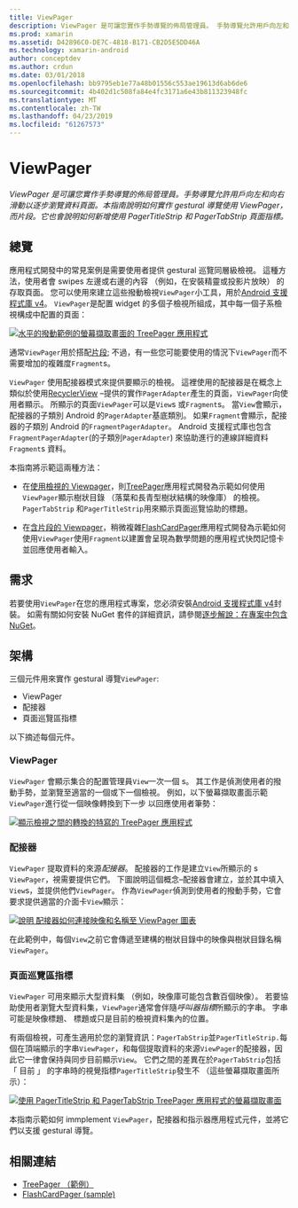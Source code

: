 ```yaml
---
title: ViewPager
description: ViewPager 是可讓您實作手勢導覽的佈局管理員。 手勢導覽允許用戶向左和向右滑動以逐步瀏覽資料頁面。 本指南說明如何實作 gestural 導覽使用 ViewPager，而片段。 它也會說明如何新增使用 PagerTitleStrip 和 PagerTabStrip 頁面指標。
ms.prod: xamarin
ms.assetid: D42896C0-DE7C-4818-B171-CB2D5E5DD46A
ms.technology: xamarin-android
author: conceptdev
ms.author: crdun
ms.date: 03/01/2018
ms.openlocfilehash: bb9795eb1e77a48b01556c553ae19613d6ab6de6
ms.sourcegitcommit: 4b402d1c508fa84e4fc3171a6e43b811323948fc
ms.translationtype: MT
ms.contentlocale: zh-TW
ms.lasthandoff: 04/23/2019
ms.locfileid: "61267573"
---
```

# <a name="viewpager"></a>ViewPager

_ViewPager 是可讓您實作手勢導覽的佈局管理員。手勢導覽允許用戶向左和向右滑動以逐步瀏覽資料頁面。本指南說明如何實作 gestural 導覽使用 ViewPager，而片段。它也會說明如何新增使用 PagerTitleStrip 和 PagerTabStrip 頁面指標。_

 
## <a name="overview"></a>總覽

應用程式開發中的常見案例是需要使用者提供 gestural 巡覽同層級檢視。 這種方法，使用者會 swipes 左邊或右邊的內容 （例如，在安裝精靈或投影片放映） 的存取頁面。 您可以使用來建立這些撥動檢視`ViewPager`小工具，用於[Android 支援程式庫 v4](https://www.nuget.org/packages/Xamarin.Android.Support.v4/)。 `ViewPager`是配置 widget 的多個子檢視所組成，其中每一個子系檢視構成中配置的頁面： 

[![水平的撥動範例的螢幕擷取畫面的 TreePager 應用程式](images/01-intro-sml.png)](images/01-intro.png#lightbox)

通常`ViewPager`用於搭配[片段](https://developer.xamarin.com/guides/android/platform_features/fragments/); 不過，有一些您可能要使用的情況下`ViewPager`而不需要增加的複雜度`Fragment`s。

`ViewPager` 使用配接器模式來提供要顯示的檢視。 這裡使用的配接器是在概念上類似於使用[RecyclerView](~/android/user-interface/layouts/recycler-view/index.md) &ndash;提供的實作`PagerAdapter`產生的頁面，`ViewPager`向使用者顯示。 所顯示的頁面`ViewPager`可以是`View`s 或`Fragment`s。 當`View`會顯示，配接器的子類別 Android 的`PagerAdapter`基底類別。 如果`Fragment`會顯示，配接器的子類別 Android 的`FragmentPagerAdapter`。 Android 支援程式庫也包含`FragmentPagerAdapter`(的子類別`PagerAdapter`) 來協助進行的連線詳細資料`Fragment`s 資料。 

本指南將示範這兩種方法： 

-   在[使用檢視的 Viewpager](~/android/user-interface/controls/view-pager/viewpager-and-views.md)，則[TreePager](https://developer.xamarin.com/samples/monodroid/UserInterface/TreePager/)應用程式開發為示範如何使用`ViewPager`顯示樹狀目錄 （落葉和長青型樹狀結構的映像庫） 的檢視。 
    `PagerTabStrip`  和`PagerTitleStrip`用來顯示頁面巡覽協助的標題。

-   在[含片段的 Viewpager](~/android/user-interface/controls/view-pager/viewpager-and-fragments.md)，稍微複雜[FlashCardPager](https://developer.xamarin.com/samples/monodroid/UserInterface/TreePager/)應用程式開發為示範如何使用`ViewPager`使用`Fragment`以建置會呈現為數學問題的應用程式快閃記憶卡並回應使用者輸入。 


## <a name="requirements"></a>需求

若要使用`ViewPager`在您的應用程式專案，您必須安裝[Android 支援程式庫 v4](https://www.nuget.org/packages/Xamarin.Android.Support.v4/)封裝。 如需有關如何安裝 NuGet 套件的詳細資訊，請參閱[逐步解說：在專案中包含 NuGet](https://docs.microsoft.com/visualstudio/mac/nuget-walkthrough)。 

 
## <a name="architecture"></a>架構

三個元件用來實作 gestural 導覽`ViewPager`:

-   ViewPager
-   配接器
-   頁面巡覽區指標

以下摘述每個元件。



### <a name="viewpager"></a>ViewPager

`ViewPager` 會顯示集合的配置管理員`View`一次一個 s。 其工作是偵測使用者的撥動手勢，並瀏覽至適當的一個或下一個檢視。 例如，以下螢幕擷取畫面示範`ViewPager`進行從一個映像轉換到下一步 以回應使用者筆勢： 

[![顯示檢視之間的轉換的特寫的 TreePager 應用程式](images/02-transition-sml.png)](images/02-transition.png#lightbox)


### <a name="adapter"></a>配接器

`ViewPager` 提取資料的來源*配接器*。 配接器的工作是建立`View`所顯示的 s `ViewPager`，視需要提供它們。 下圖說明這個概念&ndash;配接器會建立，並於其中填入`View`s，並提供他們`ViewPager`。 作為`ViewPager`偵測到使用者的撥動手勢，它會要求提供適當的介面卡`View`顯示： 

[![說明 配接器如何連接映像和名稱至 ViewPager 圖表](images/03-adapter-sml.png)](images/03-adapter.png#lightbox)

在此範例中，每個`View`之前它會傳遞至建構的樹狀目錄中的映像與樹狀目錄名稱`ViewPager`。 



### <a name="pager-indicator"></a>頁面巡覽區指標

`ViewPager` 可用來顯示大型資料集 （例如，映像庫可能包含數百個映像）。 若要協助使用者瀏覽大型資料集，`ViewPager`通常會伴隨*呼叫器指標*所顯示的字串。 字串可能是映像標題、 標題或只是目前的檢視資料集內的位置。 

有兩個檢視，可產生適用於您的瀏覽資訊：`PagerTabStrip`並`PagerTitleStrip.`每個在頂端顯示的字串`ViewPager`，和每個提取資料的來源`ViewPager`的配接器，因此它一律會保持與同步目前顯示`View`。 它們之間的差異在於`PagerTabStrip`包括 「 目前 」 的字串時的視覺指標`PagerTitleStrip`發生不 （這些螢幕擷取畫面所示）： 

[![使用 PagerTitleStrip 和 PagerTabStrip TreePager 應用程式的螢幕擷取畫面](images/04-comparison-sml.png)](images/04-comparison.png#lightbox)

本指南示範如何 immplement `ViewPager`，配接器和指示器應用程式元件，並將它們以支援 gestural 導覽。 



## <a name="related-links"></a>相關連結

- [TreePager （範例）](https://developer.xamarin.com/samples/monodroid/UserInterface/TreePager)
- [FlashCardPager (sample)](https://developer.xamarin.com/samples/monodroid/UserInterface/FlashCardPager)
